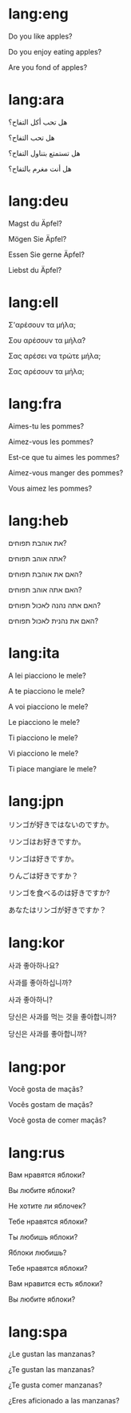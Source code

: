 # lang:eng

Do you like apples?

Do you enjoy eating apples?

Are you fond of apples?

# lang:ara

هل تحب أكل التفاح؟

هل تحب التفاح؟

هل تستمتع بتناول التفاح؟

هل أنت مغرم بالتفاح؟

# lang:deu

Magst du Äpfel?

Mögen Sie Äpfel?

Essen Sie gerne Äpfel?

Liebst du Äpfel?

# lang:ell

Σ'αρέσουν τα μήλα;

Σου αρέσουν τα μήλα?

Σας αρέσει να τρώτε μήλα;

Σας αρέσουν τα μήλα;

# lang:fra

Aimes-tu les pommes?

Aimez-vous les pommes?

Est-ce que tu aimes les pommes?

Aimez-vous manger des pommes?

Vous aimez les pommes?

# lang:heb

את אוהבת תפוחים?

אתה אוהב תפוחים?

האם את אוהבת תפוחים?

האם אתה אוהב תפוחים?

האם אתה נהנה לאכול תפוחים?

האם את נהנית לאכול תפוחים?

# lang:ita

A lei piacciono le mele?

A te piacciono le mele?

A voi piacciono le mele?

Le piacciono le mele?

Ti piacciono le mele?

Vi piacciono le mele?

Ti piace mangiare le mele?

# lang:jpn

リンゴが好きではないのですか。

リンゴはお好きですか。

リンゴは好きですか。

りんごは好きですか？

リンゴを食べるのは好きですか?

あなたはリンゴが好きですか？

# lang:kor

사과 좋아하나요?

사과를 좋아하십니까?

사과 좋아하니?

당신은 사과를 먹는 것을 좋아합니까?

당신은 사과를 좋아합니까?

# lang:por

Você gosta de maçãs?

Vocês gostam de maçãs?

Você gosta de comer maçãs?

# lang:rus

Вам нравятся яблоки?

Вы любите яблоки?

Не хотите ли яблочек?

Тебе нравятся яблоки?

Ты любишь яблоки?

Яблоки любишь?

Тебе нравятся яблоки?

Вам нравится есть яблоки?

Вы любите яблоки?

# lang:spa

¿Le gustan las manzanas?

¿Te gustan las manzanas?

¿Te gusta comer manzanas?

¿Eres aficionado a las manzanas?